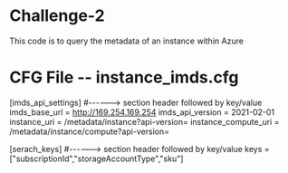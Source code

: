 # Challenge-2

 This code is to query the metadata of an instance within Azure
 
 
# CFG File -- instance_imds.cfg

   [imds_api_settings]    #------> section header followed by key/value
   imds_base_url = http://169.254.169.254
   imds_api_version = 2021-02-01
   instance_uri = /metadata/instance?api-version=
   instance_compute_uri = /metadata/instance/compute?api-version=

   [serach_keys]         #------> section header followed by key/value
   keys = ["subscriptionId","storageAccountType","sku"]
